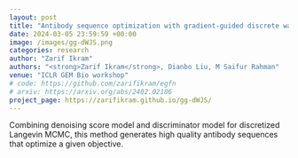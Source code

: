 ```yaml
---
layout: post
title: "Antibody sequence optimization with gradient-guided discrete walk-jump sampling"
date: 2024-03-05 23:59:59 +00:00
image: /images/gg-dWJS.png
categories: research
author: "Zarif Ikram"
authors: "<strong>Zarif Ikram</strong>, Dianbo Liu, M Saifur Rahman"
venue: "ICLR GEM Bio workshop"
# code: https://github.com/zarifikram/egfn
# arxiv: https://arxiv.org/abs/2402.02186
project_page: https://zarifikram.github.io/gg-dWJS/
---
```


Combining denoising score model and discriminator model for discretized Langevin MCMC, this method generates high quality antibody sequences that optimize a given objective.